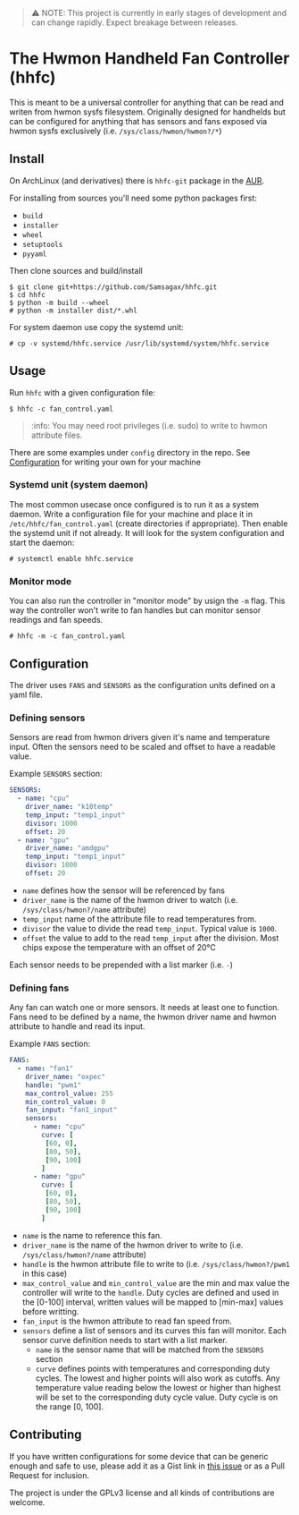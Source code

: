 > :warning: NOTE: This project is currently in early stages of development and
> can change rapidly. Expect breakage between releases.

# The Hwmon Handheld Fan Controller (hhfc)

This is meant to be a universal controller for anything that can be read
and writen from hwmon sysfs filesystem.
Originally designed for handhelds but can be configured for anything that has
sensors and fans exposed via hwmon sysfs exclusively
(i.e. `/sys/class/hwmon/hwmon?/*`)

## Install
On ArchLinux (and derivatives) there is `hhfc-git` package in the
[AUR](https://aur.archlinux.org/packages/hhfc-git).

For installing from sources you'll need some python packages first:
 - `build`
 - `installer`
 - `wheel`
 - `setuptools`
 - `pyyaml`

Then clone sources and build/install

```shell
$ git clone git+https://github.com/Samsagax/hhfc.git
$ cd hhfc
$ python -m build --wheel
# python -m installer dist/*.whl
```

For system daemon use copy the systemd unit:
```shell
# cp -v systemd/hhfc.service /usr/lib/systemd/system/hhfc.service
```

## Usage
Run `hhfc` with a given configuration file:
```shell
$ hhfc -c fan_control.yaml
```

> :info: You may need root privileges (i.e. sudo) to write to hwmon
> attribute files.

There are some examples under `config` directory in the repo.
See [Configuration](#configuration) for writing your own for your machine

### Systemd unit (system daemon)
The most common usecase once configured is to run it as a system daemon.
Write a configuration file for your machine and place it in
`/etc/hhfc/fan_control.yaml` (create directories if appropriate). Then enable
the systemd unit if not already. It will look for the system configuration and
start the daemon:
```shell
# systemctl enable hhfc.service
```

### Monitor mode
You can also run the controller in "monitor mode" by usign the `-m` flag.
This way the controller won't write to fan handles but can monitor sensor
readings and fan speeds.
```shell
# hhfc -m -c fan_control.yaml
```

## Configuration
The driver uses `FANS` and `SENSORS` as the configuration units defined on
a yaml file.

### Defining sensors
Sensors are read from hwmon drivers given it's name and temperature input.
Often the sensors need to be scaled and offset to have a readable value.

Example `SENSORS` section:
```yaml
SENSORS:
  - name: "cpu"
    driver_name: "k10temp"
    temp_input: "temp1_input"
    divisor: 1000
    offset: 20
  - name: "gpu"
    driver_name: "amdgpu"
    temp_input: "temp1_input"
    divisor: 1000
    offset: 20
```

- `name` defines how the sensor will be referenced by fans
- `driver_name` is the name of the hwmon driver to watch (i.e.
`/sys/class/hwmon?/name` attribute)
- `temp_input` name of the attribute file to read temperatures from.
- `divisor` the value to divide the read `temp_input`. Typical value is `1000`.
- `offset` the value to add to the read `temp_input` after the division. Most
chips expose the temperature with an offset of 20°C

Each sensor needs to be prepended with a list marker (i.e. `-`)

### Defining fans
Any fan can watch one or more sensors. It needs at least one to function. Fans
need to be defined by a name, the hwmon driver name and hwmon attribute to
handle and read its input.

Example `FANS` section:
```yaml
FANS:
  - name: "fan1"
    driver_name: "oxpec"
    handle: "pwm1"
    max_control_value: 255
    min_control_value: 0
    fan_input: "fan1_input"
    sensors:
      - name: "cpu"
        curve: [
         [60, 0],
         [80, 50],
         [90, 100]
        ]
      - name: "gpu"
        curve: [
         [60, 0],
         [80, 50],
         [90, 100]
        ]
```

- `name` is the name to reference this fan.
- `driver_name` is the name of the hwmon driver to write to (i.e.
`/sys/class/hwmon?/name` attribute)
- `handle` is the hwmon attribute file to write to (i.e.
`/sys/class/hwmon?/pwm1` in this case)
- `max_control_value` and `min_control_value` are the min and max value the
controller will write to the `handle`. Duty cycles are defined and used in the
[0-100] interval, written values will be mapped to [min-max] values before
writting.
- `fan_input` is the hwmon attribute to read fan speed from.
- `sensors` define a list of sensors and its curves this fan will monitor. Each
sensor curve definition needs to start with a list marker.
	- `name` is the sensor name that will be matched from the `SENSORS` section
	- `curve` defines points with temperatures and corresponding duty
cycles. The lowest and higher points will also work as cutoffs. Any temperature
value reading below the lowest or higher than highest will be set to the
corresponding duty cycle value. Duty cycle is on the range [0, 100].


## Contributing
If you have written configurations for some device that can be generic enough and
safe to use, please add it as a Gist link in
[this issue](https://github.com/Samsagax/hhfc/issues/1) or as a Pull Request for
inclusion.

The project is under the GPLv3 license and all kinds of contributions are welcome.
